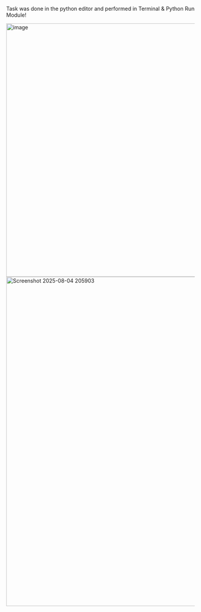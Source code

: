 Task was done in the python editor and performed in Terminal & Python Run Module!

<img width="987" height="677" alt="image" src="https://github.com/user-attachments/assets/6ba4f6b7-5960-4352-b916-b9847d4dbe07" />

<img width="1728" height="880" alt="Screenshot 2025-08-04 205903" src="https://github.com/user-attachments/assets/b2db65ac-2ed5-460e-aa08-5b44961b4836" />
